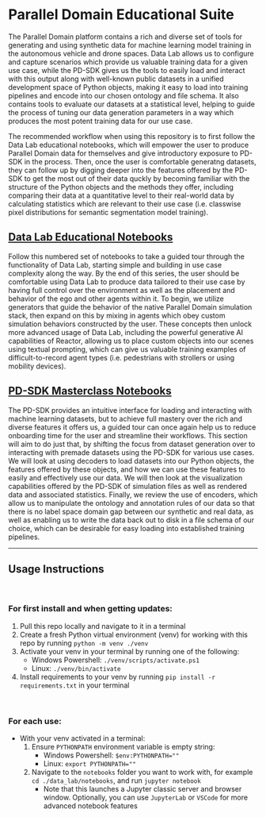 # Parallel Domain Educational Suite

The Parallel Domain platform contains a rich and diverse set of tools for generating and using synthetic data for machine learning model training in the autonomous vehicle and drone spaces. Data Lab allows us to configure and capture scenarios which provide us valuable training data for a given use case, while the PD-SDK gives us the tools to easily load and interact with this output along with well-known public datasets in a unified development space of Python objects, making it easy to load into training pipelines and encode into our chosen ontology and file schema. It also contains tools to evaluate our datasets at a statistical level, helping to guide the process of tuning our data generation parameters in a way which produces the most potent training data for our use case.

The recommended workflow when using this repository is to first follow the Data Lab educational notebooks, which will empower the user to produce Parallel Domain data for themselves and give introductory exposure to PD-SDK in the process. Then, once the user is comfortable generatng datasets, they can follow up by digging deeper into the features offered by the PD-SDK to get the most out of their data quckly by becoming familiar with the structure of the Python objects and the methods they offer, including comparing their data at a quantitative level to their real-world data by calculating statistics which are relevant to their use case (i.e. classwise pixel distributions for semantic segmentation model training).

## [Data Lab Educational Notebooks](./data_lab/notebooks/README.md)

Follow this numbered set of notebooks to take a guided tour through the functionality of Data Lab, starting simple and building in use case complexity along the way. By the end of this series, the user should be comfortable using Data Lab to produce data tailored to their use case by having full control over the environment as well as the placement and behavior of the ego and other agents within it. To begin, we utilize generators that guide the behavior of the native Parallel Domain simulation stack, then expand on this by mixing in agents which obey custom simulation behaviors constructed by the user. These concepts then unlock more advanced usage of Data Lab, including the powerful generative AI capabilities of Reactor, allowing us to place custom objects into our scenes using textual prompting, which can give us valuable training examples of difficult-to-record agent types (i.e. pedestrians with strollers or using mobility devices).

## [PD-SDK Masterclass Notebooks](./pd_sdk/notebooks/README.md)

The PD-SDK provides an intuitive interface for loading and interacting with machine learning datasets, but to achieve full mastery over the rich and diverse features it offers us, a guided tour can once again help us to reduce onboarding time for the user and streamline their workflows. This section will aim to do just that, by shifting the focus from dataset generation over to interacting with premade datasets using the PD-SDK for various use cases. We will look at using decoders to load datasets into our Python objects, the features offered by these objects, and how we can use these features to easily and effectively use our data. We will then look at the visualization capabilities offered by the PD-SDK of simulation files as well as rendered data and associated statistics. Finally, we review the use of encoders, which allow us to manipulate the ontology and annotation rules of our data so that there is no label space domain gap between our synthetic and real data, as well as enabling us to write the data back out to disk in a file schema of our choice, which can be desirable for easy loading into established training pipelines.

---

## Usage Instructions
<br>

### For first install and when getting updates:
1. Pull this repo locally and navigate to it in a terminal
2. Create a fresh Python virtual environment (venv) for working with this repo by running `python -m venv ./venv`
3. Activate your venv in your terminal by running one of the following:
    - Windows Powershell: `./venv/scripts/activate.ps1`
    - Linux: `./venv/bin/activate`
4. Install requirements to your venv by running `pip install -r requirements.txt` in your terminal

<br>

### For each use:
- With your venv activated in a terminal:
    1. Ensure `PYTHONPATH` environment variable is empty string:
        - Windows Powershell: `$env:PYTHONPATH=""`
        - Linux: `export PYTHONPATH=""`
    2. Navigate to the `notebooks` folder you want to work with, for example `cd ./data_lab/notebooks`, and run `jupyter notebook`
        - Note that this launches a Jupyter classic server and browser window. Optionally, you can use `JupyterLab` or `VSCode` for more advanced notebook features